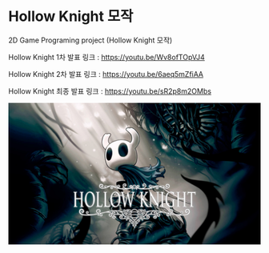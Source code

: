 # Hollow Knight 모작
2D Game Programing project (Hollow Knight 모작)

Hollow Knight 1차 발표 링크 : https://youtu.be/Wv8ofTOpVJ4

Hollow Knight 2차 발표 링크 : https://youtu.be/6aeq5mZfiAA

Hollow Knight 최종 발표 링크 : https://youtu.be/sR2p8m2OMbs

![game_logo.png](src/resource/background/game_logo.png)
